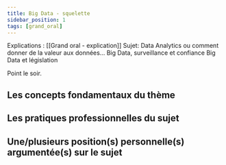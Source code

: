 ```yaml
---
title: Big Data - squelette
sidebar_position: 1
tags: [grand_oral]
---
```


Explications : [[Grand oral - explication]]
Sujet: Data Analytics ou comment donner de la valeur aux données...
   Big Data, surveillance et confiance
   Big Data et législation

Point le soir.

## Les concepts fondamentaux du thème

## Les pratiques professionnelles du sujet

## Une/plusieurs position(s) personnelle(s) argumentée(s) sur le sujet

